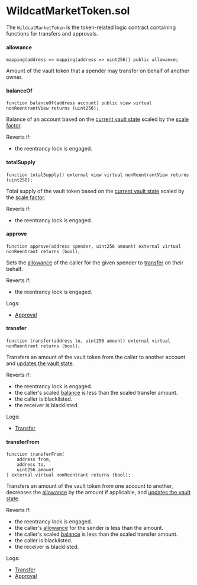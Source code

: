 # WildcatMarketToken.sol

The `WildcatMarketToken` is the token-related logic contract containing functions for transfers and approvals.

#### allowance

```solidity
mapping(address => mapping(address => uint256)) public allowance;
```

Amount of the vault token that a spender may transfer on behalf of another owner.

#### balanceOf

```solidity
function balanceOf(address account) public view virtual nonReentrantView returns (uint256);
```

Balance of an account based on the [current vault state](wildcatmarketbase.sol.md#currentstate) scaled by the [scale factor](wildcatmarketbase.sol.md#scalefactor).

Reverts if:

* the reentrancy lock is engaged.

#### totalSupply

```solidity
function totalSupply() external view virtual nonReentrantView returns (uint256);
```

Total supply of the vault token based on the [current vault state](wildcatmarketbase.sol.md#currentstate) scaled by the [scale factor](wildcatmarketbase.sol.md#scalefactor).

Reverts if:

* the reentrancy lock is engaged.

#### approve

```solidity
function approve(address spender, uint256 amount) external virtual nonReentrant returns (bool);
```

Sets the [allowance](wildcatmarkettoken.sol.md#allowance) of the caller for the given spender to [transfer](wildcatmarkettoken.sol.md#transfer) on their behalf.

Reverts if:

* the reentrancy lock is engaged.

Logs:

* [Approval](events.md#approval)

#### transfer

```solidity
function transfer(address to, uint256 amount) external virtual nonReentrant returns (bool);
```

Transfers an amount of the vault token from the caller to another account and [updates the vault state](wildcatmarket.sol.md#updatestate).

Reverts if:

* the reentrancy lock is engaged.
* the caller's scaled [balance](wildcatmarkettoken.sol.md#balanceof) is less than the scaled transfer amount.
* the caller is blacklisted.
* the receiver is blacklisted.

Logs:

* [Transfer](events.md#transfer)

#### transferFrom

```solidity
function transferFrom(
    address from,
    address to,
    uint256 amount
) external virtual nonReentrant returns (bool);
```

Transfers an amount of the vault token from one account to another, decreases the [allowance](wildcatmarkettoken.sol.md#allowance) by the amount if applicable, and [updates the vault state](wildcatmarket.sol.md#updatestate).

Reverts if:

* the reentrancy lock is engaged.
* the caller's [allowance](wildcatmarkettoken.sol.md#allowance) for the sender is less than the amount.
* the caller's scaled [balance](wildcatmarkettoken.sol.md#balanceof) is less than the scaled transfer amount.
* the caller is blacklisted.
* the receiver is blacklisted.

Logs:

* [Transfer](events.md#transfer)
* [Approval](events.md#approval)
